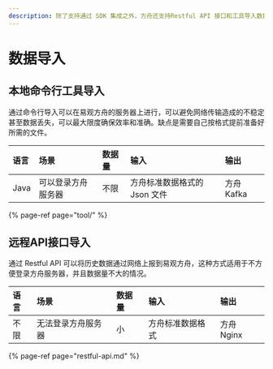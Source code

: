 ```yaml
---
description: 除了支持通过 SDK 集成之外，方舟还支持Restful API 接口和工具导入数据。
---
```


# 数据导入

## 本地命令行工具导入

通过命令行导入可以在易观方舟的服务器上进行，可以避免网络传输造成的不稳定甚至数据丢失，可以最大限度确保效率和准确。缺点是需要自己按格式提前准备好所需的文件。

| 语言 | 场景 | 数据量 | 输入 | 输出 |
| :--- | :--- | :--- | :--- | :--- |
| Java | 可以登录方舟服务器 | 不限 | 方舟标准数据格式的 Json 文件 | 方舟 Kafka |

{% page-ref page="tool/" %}

## 远程API接口导入

通过 Restful API 可以将历史数据通过网络上报到易观方舟，这种方式适用于不方便登录方舟服务器，并且数据量不大的情况。

| 语言 | 场景 | 数据量 | 输入 | 输出 |
| :--- | :--- | :--- | :--- | :--- |
| 不限 | 无法登录方舟服务器 | 小 | 方舟标准数据格式 | 方舟 Nginx |

{% page-ref page="restful-api.md" %}

